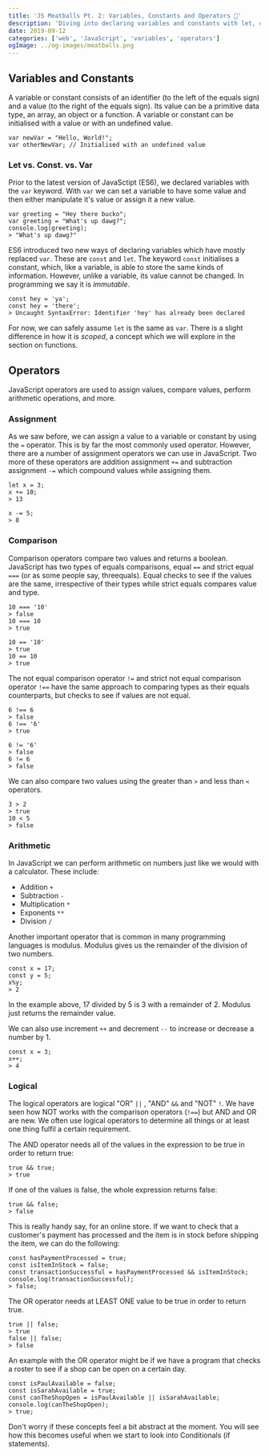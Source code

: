 ```yaml
---
title: 'JS Meatballs Pt. 2: Variables, Constants and Operators 🚀'
description: 'Diving into declaring variables and constants with let, const and var. And a look into assignment, comparison, arithmetic and logical operators.'
date: 2019-09-12
categories: ['web', 'JavaScript', 'variables', 'operators']
ogImage: ../og-images/meatballs.png
---
```


## Variables and Constants

A variable or constant consists of an identifier (to the left of the equals sign) and a value (to the right of the equals sign). Its value can be a primitive data type, an array, an object or a function. A variable or constant can be initialised with a value or with an undefined value.

    var newVar = "Hello, World!";
    var otherNewVar; // Initialised with an undefined value
    
### Let vs. Const. vs. Var
Prior to the latest version of JavaSctipt (ES6), we declared variables with the `var` keyword. With `var` we can set a variable to have some value and then either manipulate it's value or assign it a new value.

    var greeting = "Hey there bucko";
    var greeting = "What's up dawg?";
    console.log(greeting);
    > "What's up dawg?"

ES6 introduced two new ways of declaring variables which have mostly replaced `var`. These are `const` and `let`. The keyword `const` initialises a constant, which, like a variable, is able to store the same kinds of information. However, unlike a variable, its value cannot be changed. In programming we say it is *immutable*. 

    const hey = 'ya';
    const hey = 'there';
    > Uncaught SyntaxError: Identifier 'hey' has already been declared

For now, we can safely assume `let` is the same as `var`. There is a slight difference in how it is *scoped*, a concept which we will explore in the section on functions. 

## Operators
JavaScript operators are used to assign values, compare values, perform arithmetic operations, and more.

### Assignment
As we saw before, we can assign a value to a variable or constant by using the `=` operator. This is by far the most commonly used operator. However, there are a number of assignment operators we can use in JavaScript. Two more of these operators are addition assignment `+=` and subtraction assignment `-=` which compound values while assigning them.

    let x = 3;
    x += 10;
    > 13
    
    x -= 5;
    > 8


### Comparison
Comparison operators compare two values and returns a boolean. JavaScript has two types of equals comparisons, equal `==` and strict equal `===` (or as some people say, threequals). Equal checks to see if the values are the same, irrespective of their types while strict equals compares value and type.

    10 === '10'
    > false
    10 === 10
    > true
    
    10 == '10'
    > true
    10 == 10
    > true

The not equal comparison operator `!=` and strict not equal comparison operator `!==` have the same approach to comparing types as their equals counterparts, but checks to see if values are not equal.

    6 !== 6
    > false
    6 !== '6'
    > true
    
    6 != '6'
    > false
    6 != 6
    > false
    
We can also compare two values using the greater than `>` and less than `<` operators.

    3 > 2
    > true
    10 < 5
    > false

### Arithmetic 

In JavaScript we can perform arithmetic on numbers just like we would with a calculator. These include:

- Addition `+`
- Subtraction `-`
- Multiplication `*`
- Exponents `**`
- Division `/`

Another important operator that is common in many programming languages is modulus. Modulus gives us the remainder of the division of two numbers.

    const x = 17;
    const y = 5;
    x%y;
    > 2

In the example above, 17 divided by 5 is 3 with a remainder of 2. Modulus just returns the remainder value.

We can also use increment `++` and decrement `--` to increase or decrease a number by 1.

    const x = 3;
    x++;
    > 4
    

### Logical
The logical operators are logical "OR" `||` , "AND" `&&` and "NOT" `!`. We have seen how NOT works with the comparison operators (`!==`) but AND and OR are new. We often use logical operators to determine all things or at least one thing fulfil a certain requirement. 

The AND operator needs all of the values in the expression to be true in order to return true:

    true && true;
    > true

If one of the values is false, the whole expression returns false:

    true && false;
    > false

This is really handy say, for an online store. If we want to check that a customer's payment has processed and the item is in stock before shipping the item, we can do the following:

    const hasPaymentProcessed = true;
    const isItemInStock = false;
    const transactionSuccessful = hasPaymentProcessed && isItemInStock;
    console.log(transactionSuccessful);
    > false;

The OR operator needs at LEAST ONE value to be true in order to return true.

    true || false;
    > true
    false || false;
    > false

An example with the OR operator might be if we have a program that checks a roster to see if a shop can be open on a certain day.

    const isPaulAvailable = false;
    const isSarahAvailable = true;
    const canTheShopOpen = isPaulAvailable || isSarahAvailable;
    console.log(canTheShopOpen);
    > true;

Don't worry if these concepts feel a bit abstract at the moment. You will see how this becomes useful when we start to look into Conditionals (if statements).
